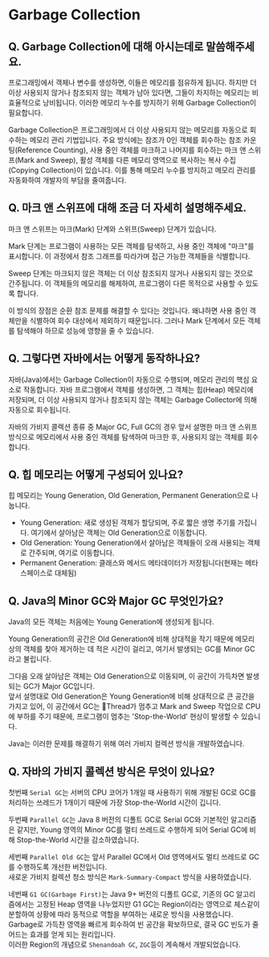 # Garbage Collection

## **Q. Garbage Collection에 대해 아시는데로 말씀해주세요.**

프로그래밍에서 객체나 변수를 생성하면, 이들은 메모리를 점유하게 됩니다. 하지만 더 이상 사용되지 않거나 참조되지 않는 객체가 남아 있다면, 그들이 차지하는 메모리는 비효율적으로 낭비됩니다. 이러한 메모리 누수를 방지하기 위해 Garbage Collection이 필요합니다.

Garbage Collection은 프로그래밍에서 더 이상 사용되지 않는 메모리를 자동으로 회수하는 메모리 관리 기법입니다. 주요 방식에는 참조가 0인 객체를 회수하는 참조 카운팅(Reference Counting), 사용 중인 객체를 마크하고 나머지를 회수하는 마크 앤 스위프(Mark and Sweep), 활성 객체를 다른 메모리 영역으로 복사하는 복사 수집(Copying Collection)이 있습니다. 이를 통해 메모리 누수를 방지하고 메모리 관리를 자동화하여 개발자의 부담을 줄여줍니다.



## **Q. 마크 앤 스위프에 대해 조금 더 자세히 설명해주세요.**

마크 앤 스위프는 마크(Mark) 단계와 스위프(Sweep) 단계가 있습니다.

Mark 단계는 프로그램이 사용하는 모든 객체를 탐색하고, 사용 중인 객체에 "마크"를 표시합니다. 이 과정에서 참조 그래프를 따라가며 접근 가능한 객체들을 식별합니다.

Sweep 단계는 마크되지 않은 객체는 더 이상 참조되지 않거나 사용되지 않는 것으로 간주됩니다. 이 객체들의 메모리를 해제하여, 프로그램이 다른 목적으로 사용할 수 있도록 합니다.

이 방식의 장점은 순환 참조 문제를 해결할 수 있다는 것입니다. 왜냐하면 사용 중인 객체만을 식별하여 회수 대상에서 제외하기 때문입니다. 그러나 Mark 단계에서 모든 객체를 탐색해야 하므로 성능에 영향을 줄 수 있습니다.



## **Q. 그렇다면 자바에서는 어떻게 동작하나요?**

자바(Java)에서는 Garbage Collection이 자동으로 수행되며, 메모리 관리의 핵심 요소로 작동합니다. 자바 프로그램에서 객체를 생성하면, 그 객체는 힙(Heap) 메모리에 저장되며, 더 이상 사용되지 않거나 참조되지 않는 객체는 Garbage Collector에 의해 자동으로 회수됩니다.

자바의 가비지 콜렉션 종류 중 Major GC, Full GC의 경우 앞서 설명한 마크 앤 스위프 방식으로 메모리에서 사용 중인 객체를 탐색하여 마크한 후, 사용되지 않는 객체를 회수합니다.



## **Q. 힙 메모리는 어떻게 구성되어 있나요?**

힙 메모리는 Young Generation, Old Generation, Permanent Generation으로 나눕니다.

* Young Generation: 새로 생성된 객체가 할당되며, 주로 짧은 생명 주기를 가집니다. 여기에서 살아남은 객체는 Old Generation으로 이동합니다.
* Old Generation: Young Generation에서 살아남은 객체들이 오래 사용되는 객체로 간주되며, 여기로 이동합니다.
* Permanent Generation: 클래스와 메서드 메타데이터가 저장됩니다(현재는 메타스페이스로 대체됨)



## Q. Java의 Minor GC와 Major GC 무엇인가요?

Java의 모든 객체는 처음에는 Young Generation에 생성되게 됩니다.&#x20;

Young Generation의 공간은 Old Generation에 비해 상대적을 작기 때문에 메모리 상의 객체를 찾아 제거하는 데 적은 시간이 걸리고, 여기서 발생되는 GC를 Minor GC라고 불립니다.&#x20;

그다음 오래 살아남은 객체는 Old Generation으로 이동되며, 이 공간이 가득차면 발생되는 GC가 Major GC입니다. \
앞서 설명대로 Old Generation은 Young Generation에 비해 상대적으로 큰 공간을 가지고 있어, 이 공간에서 GC는 Thread가 멈추고 Mark and Sweep 작업으로 CPU에 부하를 주기 때문에, 프로그램이 멈추는 'Stop-the-World' 현상이 발생할 수 있습니다.&#x20;

Java는 이러한 문제를 해결하기 위해 여러 가비지 컬렉션 방식을 개발하였습니다.



## Q. 자바의 가비지 콜렉션 방식은 무엇이 있나요?

첫번째 `Serial GC`는 서버의 CPU 코어가 1개일 때 사용하기 위해 개발된 GC로 GC를 처리하는 쓰레드가 1개이기 때문에 가장 Stop-the-World 시간이 깁니다.&#x20;

두번째 `Parallel GC`는 Java 8 버전의 디폴트 GC로 Serial GC와 기본적인 알고리즘은 같지만, Young 영역의 Minor GC를 멀티 쓰레드로 수행하게 되어 Serial GC에 비해 Stop-the-World 시간을 감소하였습니다.&#x20;

세번째 `Parallel Old GC`는 앞서 Parallel GC에서 Old 영역에서도 멀티 쓰레드로 GC를 수행하도록 개선한 버전입니다. \
새로운 가비지 컬렉션 청소 방식은 `Mark-Summary-Compact` 방식을 사용하였습니다.&#x20;

네번째 `G1 GC(Garbage First)`는 Java 9+ 버전의 디폴트 GC로, 기존의 GC 알고리즘에서는 고정된 Heap 영역을 나누었지만 G1 GC는 Region이라는 영역으로 체스같이 분할하여 상황에 따라 동적으로 역할을 부여하는 새로운 방식을 사용했습니다. Garbage로 가득찬 영역을 빠르게 회수하여 빈 공간을 확보하므로, 결국 GC 빈도가 줄어드는 효과를 얻게 되는 원리입니다.\
&#x20;이러한 Region의 개념으로 `Shenandoah GC`, `ZGC`등이 계속해서 개발되었습니다.
